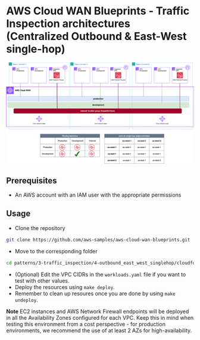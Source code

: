 # AWS Cloud WAN Blueprints - Traffic Inspection architectures (Centralized Outbound & East-West single-hop)

![Centralized Outbound & East-West single-hop](../../../../images/patterns_outbound_eastwest_singlehop.png)

## Prerequisites
- An AWS account with an IAM user with the appropriate permissions

## Usage
- Clone the repository

```bash
git clone https://github.com/aws-samples/aws-cloud-wan-blueprints.git
```

- Move to the corresponding folder

```bash
cd patterns/3-traffic_inspection/4-outbound_east_west_singlehop/cloudformation
```

- (Optional) Edit the VPC CIDRs in the `workloads.yaml` file if you want to test with other values.
- Deploy the resources using `make deploy`.
- Remember to clean up resoures once you are done by using `make undeploy`.

**Note** EC2 instances and AWS Network Firewall endpoints will be deployed in all the Availability Zones configured for each VPC. Keep this in mind when testing this environment from a cost perspective - for production environments, we recommend the use of at least 2 AZs for high-availability.

